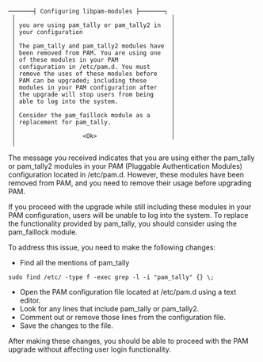 ```
───────┤ Configuring libpam-modules ├───────┐
 │                                            │
 │ you are using pam_tally or pam_tally2 in   │
 │ your configuration                         │
 │                                            │
 │ The pam_tally and pam_tally2 modules have  │
 │ been removed from PAM. You are using one   │
 │ of these modules in your PAM               │
 │ configuration in /etc/pam.d. You must      │
 │ remove the uses of these modules before    │
 │ PAM can be upgraded; including these       │
 │ modules in your PAM configuration after    │
 │ the upgrade will stop users from being     │
 │ able to log into the system.               │
 │                                            │
 │ Consider the pam_faillock module as a      │
 │ replacement for pam_tally.                 │
 │                                            │
 │                   <Ok>                     │
 │
```

 The message you received indicates that you are using either the pam_tally or pam_tally2 modules in your PAM (Pluggable Authentication Modules) configuration located in /etc/pam.d. However, these modules have been removed from PAM, and you need to remove their usage before upgrading PAM.

If you proceed with the upgrade while still including these modules in your PAM configuration, users will be unable to log into the system. To replace the functionality provided by pam_tally, you should consider using the pam_faillock module.

To address this issue, you need to make the following changes:


- Find all the mentions of pam_tally 
```
sudo find /etc/ -type f -exec grep -l -i "pam_tally" {} \;
```
- Open the PAM configuration file located at /etc/pam.d using a text editor.
- Look for any lines that include pam_tally or pam_tally2.
- Comment out or remove those lines from the configuration file.
- Save the changes to the file.


After making these changes, you should be able to proceed with the PAM upgrade without affecting user login functionality.




